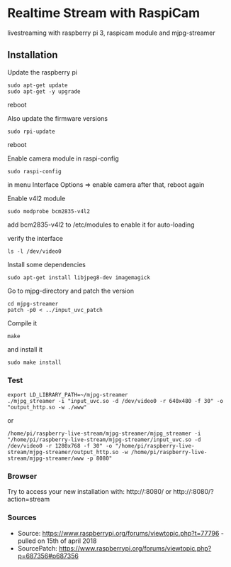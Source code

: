 # Realtime Stream with RaspiCam 

livestreaming with raspberry pi 3, raspicam module and mjpg-streamer

## Installation

Update the raspberry pi
```
sudo apt-get update
sudo apt-get -y upgrade
```

reboot

Also update the firmware versions
```
sudo rpi-update
```

reboot

Enable camera module in raspi-config
```
sudo raspi-config
```

in menu Interface Options => enable camera
after that, reboot again

Enable v4l2 module
```
sudo modprobe bcm2835-v4l2
```

add bcm2835-v4l2 to /etc/modules to enable it for auto-loading

verify the interface

```
ls -l /dev/video0
```

Install some dependencies
```
sudo apt-get install libjpeg8-dev imagemagick
```

Go to mjpg-directory and patch the version
```
cd mjpg-streamer
patch -p0 < ../input_uvc_patch
```

Compile it
```
make
```

and install it
```
sudo make install
```

### Test
```
export LD_LIBRARY_PATH=~/mjpg-streamer
./mjpg_streamer -i "input_uvc.so -d /dev/video0 -r 640x480 -f 30" -o "output_http.so -w ./www"
```
or

```
/home/pi/raspberry-live-stream/mjpg-streamer/mjpg_streamer -i "/home/pi/raspberry-live-stream/mjpg-streamer/input_uvc.so -d /dev/video0 -r 1280x768 -f 30" -o "/home/pi/raspberry-live-stream/mjpg-streamer/output_http.so -w /home/pi/raspberry-live-stream/mjpg-streamer/www -p 8080" 
```
### Browser
Try to access your new installation with: http://<ip raspi>:8080/  or http://<ip raspi>:8080/?action=stream

### Sources
* Source: https://www.raspberrypi.org/forums/viewtopic.php?t=77796 - pulled on 15th of april 2018
* SourcePatch: https://www.raspberrypi.org/forums/viewtopic.php?p=687356#p687356
